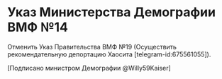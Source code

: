 # Указ Министерства Демографии ВМФ №14

Отменить Указ Правительства ВМФ №19
(Осуществить рекомендательную депортацию Хаосита [telegram-id:675561055]).

[Подписано министром Демографии @Willy59Kaiser]
